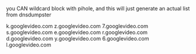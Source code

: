 you CAN wildcard block with pihole, and this will just generate an actual list from dnsdumpster

k.googlevideo.com
z.googlevideo.com
7.googlevideo.com
s.googlevideo.com
e.googlevideo.com
r.googlevideo.com
d.googlevideo.com
y.googlevideo.com
6.googlevideo.com
l.googlevideo.com
